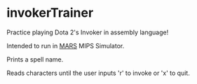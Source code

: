 # invokerTrainer
Practice playing Dota 2's Invoker in assembly language!

Intended to run in <a href="http://courses.missouristate.edu/KenVollmar/mars/">MARS</a> MIPS Simulator.

Prints a spell name.

Reads characters until the user inputs 'r' to invoke or 'x' to quit.

